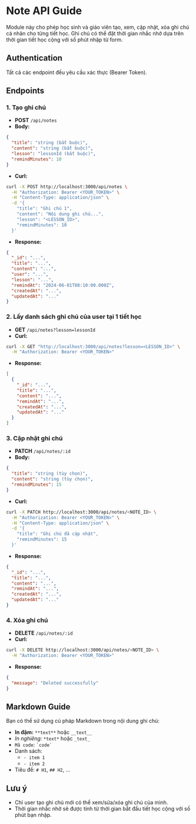 # Note API Guide

Module này cho phép học sinh và giáo viên tạo, xem, cập nhật, xóa ghi chú cá nhân cho từng tiết học. Ghi chú có thể đặt thời gian nhắc nhở dựa trên thời gian tiết học cộng với số phút nhập từ form.

## Authentication
Tất cả các endpoint đều yêu cầu xác thực (Bearer Token).

## Endpoints

### 1. Tạo ghi chú
- **POST** `/api/notes`
- **Body:**
```json
{
  "title": "string (bắt buộc)",
  "content": "string (bắt buộc)",
  "lesson": "lessonId (bắt buộc)",
  "remindMinutes": 10
}
```
- **Curl:**
```bash
curl -X POST http://localhost:3000/api/notes \
  -H "Authorization: Bearer <YOUR_TOKEN>" \
  -H "Content-Type: application/json" \
  -d '{
    "title": "Ghi chú 1",
    "content": "Nội dung ghi chú...",
    "lesson": "<LESSON_ID>",
    "remindMinutes": 10
  }'
```
- **Response:**
```json
{
  "_id": "...",
  "title": "...",
  "content": "...",
  "user": "...",
  "lesson": "...",
  "remindAt": "2024-06-01T08:10:00.000Z",
  "createdAt": "...",
  "updatedAt": "..."
}
```

### 2. Lấy danh sách ghi chú của user tại 1 tiết học
- **GET** `/api/notes?lesson=lessonId`
- **Curl:**
```bash
curl -X GET "http://localhost:3000/api/notes?lesson=<LESSON_ID>" \
  -H "Authorization: Bearer <YOUR_TOKEN>"
```
- **Response:**
```json
[
  {
    "_id": "...",
    "title": "...",
    "content": "...",
    "remindAt": "...",
    "createdAt": "...",
    "updatedAt": "..."
  }
]
```

### 3. Cập nhật ghi chú
- **PATCH** `/api/notes/:id`
- **Body:**
```json
{
  "title": "string (tùy chọn)",
  "content": "string (tùy chọn)",
  "remindMinutes": 15
}
```
- **Curl:**
```bash
curl -X PATCH http://localhost:3000/api/notes/<NOTE_ID> \
  -H "Authorization: Bearer <YOUR_TOKEN>" \
  -H "Content-Type: application/json" \
  -d '{
    "title": "Ghi chú đã cập nhật",
    "remindMinutes": 15
  }'
```
- **Response:**
```json
{
  "_id": "...",
  "title": "...",
  "content": "...",
  "remindAt": "...",
  "createdAt": "...",
  "updatedAt": "..."
}
```

### 4. Xóa ghi chú
- **DELETE** `/api/notes/:id`
- **Curl:**
```bash
curl -X DELETE http://localhost:3000/api/notes/<NOTE_ID> \
  -H "Authorization: Bearer <YOUR_TOKEN>"
```
- **Response:**
```json
{
  "message": "Deleted successfully"
}
```

## Markdown Guide
Bạn có thể sử dụng cú pháp Markdown trong nội dung ghi chú:
- **In đậm:** `**text**` hoặc `__text__`
- *In nghiêng:* `*text*` hoặc `_text_`
- `Mã code`: `` `code` ``
- Danh sách:
  - `- item 1`
  - `- item 2`
- Tiêu đề: `# H1`, `## H2`, ...

## Lưu ý
- Chỉ user tạo ghi chú mới có thể xem/sửa/xóa ghi chú của mình.
- Thời gian nhắc nhở sẽ được tính từ thời gian bắt đầu tiết học cộng với số phút bạn nhập. 